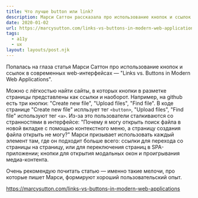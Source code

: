 ```yaml
---
title: Что лучше button или link?
description: Марси Саттон рассказала про использование кнопок и ссылок в современных web-интерфейсах
date: 2020-01-02
url: https://marcysutton.com/links-vs-buttons-in-modern-web-applications
tags:
  - a11y
  - ux
layout: layouts/post.njk
---
```

Попалась на глаза статья Марси Саттон про использование кнопок и ссылок в современных web-интерфейсах — "Links vs. Buttons in Modern Web Applications".

Можно с лёгкостью найти сайты, в которых кнопки в разметке страницы представлены как ссылки и наоборот. Например, на github есть три кнопки: "Create new file", "Upload files", "Find file". В коде странице "Create new file" испльзует тег `<button>`, "Upload files", "Find file" используют тег `<a>`. Из-за это пользователи сталкиваются со странностями в интерфейсе: "Почему я могу открыть поиск файла в новой вкладке с помощью контекстного меню, а страницу создания файла открыть не могу?" Марси призывает использовать каждый элемент там, где он подходит больше всего: ссылки для перехода со страницы на страницу, или для переключения страниц в SPA-приложении; кнопки для открытия модальных окон и проигрывания медиа-контента.

Очень рекомендую почитать статью — именно такие мелочи, про которые пишет Марси, формируют хороший пользовательский опыт.

https://marcysutton.com/links-vs-buttons-in-modern-web-applications

